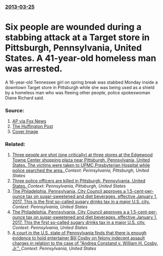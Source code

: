### [2013-03-25](/news/2013/03/25/index.md)

# Six people are wounded during a stabbing attack at a Target store in Pittsburgh, Pennsylvania, United States. A 41-year-old homeless man was arrested. 

A 16-year-old Tennessee girl on spring break was stabbed Monday inside a downtown Target store in Pittsburgh while she was being used as a shield by a homeless man who was fleeing other people, police spokeswoman Diane Richard said.


### Source:

1. [AP via Fox News](http://www.foxnews.com/us/2013/03/26/suspect-named-in-western-pa-target-store-stabbings-16-year-old-victim-in/)
2. [The Huffington Post](http://www.huffingtonpost.com/2013/03/25/east-liberty-target-stabb_n_2951959.html)
2. [Cover Image](http://a57.foxnews.com/images.foxnews.com/content/fox-news/us/2013/03/26/suspect-named-in-western-pa-target-store-stabbings-16-year-old-victim-in/_jcr_content/par/featured-media/media-0.img.jpg/0/0/1422521865818.jpg?ve=1)

### Related:

1. [Three people are shot (one critically) at three stores at the Edgewood Towne Center shopping plaza near Pittsburgh, Pennsylvania, United States. The victims were taken to UPMC Presbyterian Hospital while police searched the area. ](/news/2013/03/30/three-people-are-shot-one-critically-at-three-stores-at-the-edgewood-towne-center-shopping-plaza-near-pittsburgh-pennsylvania-united-sta.md) _Context: Pennsylvania, Pittsburgh, United States_
2. [ Three police officers are killed in Pittsburgh, Pennsylvania, United States. ](/news/2009/04/4/three-police-officers-are-killed-in-pittsburgh-pennsylvania-united-states.md) _Context: Pennsylvania, Pittsburgh, United States_
3. [The Philadelphia, Pennsylvania, City Council approves a 1.5-cent-per-ounce tax on sugar-sweetened and diet beverages, effective January 1, 2017. This is the first so-called sugary drinks tax in a major U.S. city. ](/news/2016/06/16/the-philadelphia-pennsylvania-city-council-approves-a-1-5-cent-per-ounce-tax-on-sugar-sweetened-and-diet-beverages-effective-january-1-2.md) _Context: Pennsylvania, United States_
4. [The Philadelphia, Pennsylvania, City Council approves a a 1.5-cent-per-ounce tax on sugar-sweetened and diet beverages, effective January 1, 2017. This the first so-called sugary drinks tax in a major U.S. city. ](/news/2016/06/15/the-philadelphia-pennsylvania-city-council-approves-a-a-1-5-cent-per-ounce-tax-on-sugar-sweetened-and-diet-beverages-effective-january-1.md) _Context: Pennsylvania, United States_
5. [A court in the U.S. state of Pennsylvania finds that there is enough evidence to hold entertainer Bill Cosby on felony indecent assault charges in relation to the case of "Andrea Constand v. William H. Cosby, Jr.". ](/news/2016/05/24/a-court-in-the-u-s-state-of-pennsylvania-finds-that-there-is-enough-evidence-to-hold-entertainer-bill-cosby-on-felony-indecent-assault-char.md) _Context: Pennsylvania, United States_
